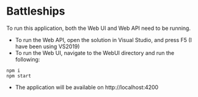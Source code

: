 # Battleships

To run this application, both the Web UI and Web API need to be running.

- To run the Web API, open the solution in Visual Studio, and press F5 (I have been using VS2019)
- To run the Web UI, navigate to the WebUI directory and run the following:
```
npm i
npm start
```
- The application will be available on http://localhost:4200